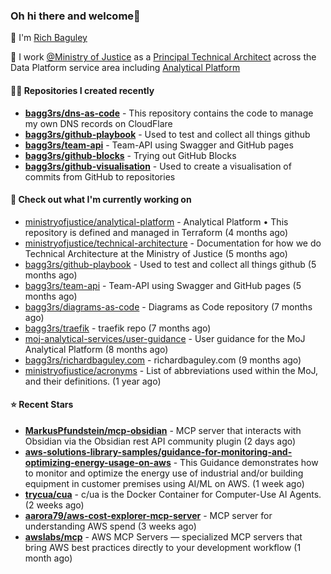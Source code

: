 ### Oh hi there and welcome👋

👐 I'm [Rich Baguley](https://richardbaguley.com/about)

🏢 I work [@Ministry of Justice](https://github.com/ministryofjustice) as a [Principal Technical Architect](https://ddat-capability-framework.service.gov.uk/role/technical-architect#principal-technical-architect) across the Data Platform service area including [Analytical Platform](https://user-guidance.analytical-platform.service.justice.gov.uk/)

#### 👨‍💻 Repositories I created recently
- **[bagg3rs/dns-as-code](https://github.com/bagg3rs/dns-as-code)** - This repository contains the code to manage my own DNS records on CloudFlare
- **[bagg3rs/github-playbook](https://github.com/bagg3rs/github-playbook)** - Used to test and collect all things github
- **[bagg3rs/team-api](https://github.com/bagg3rs/team-api)** - Team-API using Swagger and GitHub pages
- **[bagg3rs/github-blocks](https://github.com/bagg3rs/github-blocks)** - Trying out GitHub Blocks
- **[bagg3rs/github-visualisation](https://github.com/bagg3rs/github-visualisation)** - Used to create a visualisation of commits from GitHub to repositories

#### 👷 Check out what I'm currently working on

- [ministryofjustice/analytical-platform](https://github.com/ministryofjustice/analytical-platform) - Analytical Platform • This repository is defined and managed in Terraform (4 months ago)
- [ministryofjustice/technical-architecture](https://github.com/ministryofjustice/technical-architecture) - Documentation for how we do Technical Architecture at the Ministry of Justice (5 months ago)
- [bagg3rs/github-playbook](https://github.com/bagg3rs/github-playbook) - Used to test and collect all things github (5 months ago)
- [bagg3rs/team-api](https://github.com/bagg3rs/team-api) - Team-API using Swagger and GitHub pages (5 months ago)
- [bagg3rs/diagrams-as-code](https://github.com/bagg3rs/diagrams-as-code) - Diagrams as Code repository (7 months ago)
- [bagg3rs/traefik](https://github.com/bagg3rs/traefik) - traefik repo (7 months ago)
- [moj-analytical-services/user-guidance](https://github.com/moj-analytical-services/user-guidance) - User guidance for the MoJ Analytical Platform (8 months ago)
- [bagg3rs/richardbaguley.com](https://github.com/bagg3rs/richardbaguley.com) - richardbaguley.com (9 months ago)
- [ministryofjustice/acronyms](https://github.com/ministryofjustice/acronyms) - List of abbreviations used within the MoJ, and their definitions. (1 year ago)

#### ⭐ Recent Stars


- **[MarkusPfundstein/mcp-obsidian](https://github.com/MarkusPfundstein/mcp-obsidian)** - MCP server that interacts with Obsidian via the Obsidian rest API community plugin (2 days ago)
- **[aws-solutions-library-samples/guidance-for-monitoring-and-optimizing-energy-usage-on-aws](https://github.com/aws-solutions-library-samples/guidance-for-monitoring-and-optimizing-energy-usage-on-aws)** - This Guidance demonstrates how to monitor and optimize the energy use of industrial and/or building equipment in customer premises using AI/ML on AWS. (1 week ago)
- **[trycua/cua](https://github.com/trycua/cua)** - c/ua is the Docker Container for Computer-Use AI Agents. (2 weeks ago)
- **[aarora79/aws-cost-explorer-mcp-server](https://github.com/aarora79/aws-cost-explorer-mcp-server)** - MCP server for understanding AWS spend (3 weeks ago)
- **[awslabs/mcp](https://github.com/awslabs/mcp)** - AWS MCP Servers — specialized MCP servers that bring AWS best practices directly to your development workflow (1 month ago)
